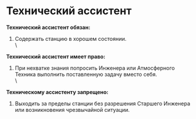 # Технический ассистент

**Технический ассистент обязан:**

1. Содержать станцию в хорошем состоянии.\
   \


**Технический ассистент имеет право:**

1. При нехватке знания попросить Инженера или Атмосферного Техника выполнить поставленную задачу вместо себя.\
   \


**Техническому ассистенту запрещено:**

1. Выходить за пределы станции без разрешения Старшего Инженера или возникновения чрезвычайной ситуации.
